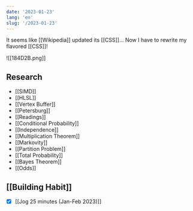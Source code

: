 ```yaml
---
date: '2023-01-23'
lang: 'en'
slug: '/2023-01-23'
---
```


It seems like [[Wikipedia]] updated its [[CSS]]...
Now I have to rewrite my flavored [[CSS]]!

![[184D2B.png]]

## Research

- [[SIMD]]
- [[HLSL]]
- [[Vertex Buffer]]
- [[Petersburg]]
- [[Readings]]
- [[Conditional Probability]]
- [[Independence]]
- [[Multiplication Theorem]]
- [[Markovity]]
- [[Partition Problem]]
- [[Total Probability]]
- [[Bayes Theorem]]
- [[Odds]]

## [[Building Habit]]

- [x] [[Jog 25 minutes (Jan-Feb 2023)]]
